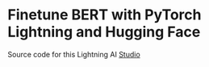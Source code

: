 # Finetune BERT with PyTorch Lightning and Hugging Face

Source code for this Lightning AI [Studio](https://lightning.ai/lightning-ai/studios/finetune-hugging-face-bert-with-pytorch-lightning)
